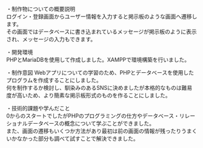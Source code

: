 ・制作物についての概要説明  
  ログイン・登録画面からユーザー情報を入力すると掲示板のような画面へ遷移します。  
  その画面ではデータベースに書き込まれているメッセージが掲示板のように表示され、メッセージの入力もできます。  
  
・開発環境  
  PHPとMariaDBを使用して作成しました。XAMPPで環境構築を行いました。  
  
・制作意図
  Webアプリについての学習のため、PHPとデータベースを使用したプログラムを作成することにしました。  
  何を制作するか検討し、馴染みのあるSNSに決めましたが本格的なものは難易度が高いため、より簡素な掲示板形式のものを作ることにしました。  
  
・技術的課題や学んだこと  
  0からのスタートでしたがPHPのプログラミングの仕方やデータベース・リレーショナルデータベースの概念について学ぶことができました。  
  また、画面の遷移もいくつか方法があり最初は前の画面の情報が残ったりうまくいかなかった部分も調べて試すことで解決できました。  
